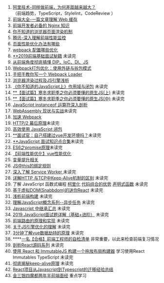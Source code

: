 1. [阿里技术-同样做前端，为何差距越来越大？](https://mp.weixin.qq.com/s/4QY_A9jYfw5JBdWecsT_0g)  
（前端趋势，TypeScript，Stylelint，CodeReview ）
2. [前端大全-一篇文章理解 Web 缓存](https://mp.weixin.qq.com/s/jO4_ADo6ehGxQSdUBHh9KQ)
3. [前端开发者必备的 Nginx 知识](https://mp.weixin.qq.com/s/BA_JZ_kMBFZBE7jjQDNc1Q)
4. [你不知道的浏览器页面渲染机制](https://mp.weixin.qq.com/s/_NrFbrucJRrA8fS40dCkow)
5. [腾讯-深入理解前端性能监控](https://mp.weixin.qq.com/s/YI-96IbtIjTDzS-3N-9FAg)
6. [页面性能优化办法有哪些](https://mp.weixin.qq.com/s/DapiwE-AhML-Mm4r0b_sWg)
7. [webpack 配置哪些优化](https://juejin.im/post/5cb71c8e518825324c44eeb7)
8. [**2019前端基础面试秘籍](https://juejin.im/post/5cb92d9a5188254160581b87) 未读完
9. [从前端角度彻底搞懂 DIP、IoC、DI、JS](https://zhuanlan.zhihu.com/p/61018434)
10. [Webpack打包优化：使用外链与拆包模式](https://juejin.im/post/5cc1237ae51d456e3e7a3b90)
11. [手把手教你写一个 Webpack Loader](https://segmentfault.com/a/1190000018980814)
12. [浏览器渲染过程及JS引擎浅析](https://www.clloz.com/programming/front-end/js/2019/04/25/how-browser-work/)
13. [《你不知道的JavaScript上》作用域与闭包](https://juejin.im/post/5cb1308df265da039b085e69) 未读完
14. [**【面试篇】寒冬求职季之你必须要懂的原生JS(上)](https://juejin.im/post/5cab0c45f265da2513734390) 未读完
15. [**【面试篇】寒冬求职季之你必须要懂的原生JS(中)](https://juejin.im/post/5cbd1e33e51d45789161d053) 未读完
16. [JavaScript instanceof 运算符深入剖析](https://www.ibm.com/developerworks/cn/web/1306_jiangjj_jsinstanceof/index.html)
17. [WebAssembly 现状与实战](https://www.ibm.com/developerworks/cn/web/wa-lo-webassembly-status-and-reality/index.html)未读完
18. [加速 Webpack](https://www.ibm.com/developerworks/cn/web/wa-lo-expedite-webpack/index.html)
19. [HTTP/2 幕后原理](https://www.ibm.com/developerworks/cn/web/wa-http2-under-the-hood/index.html)未读完
20. [高效使用 JavaScript 闭包](https://www.ibm.com/developerworks/cn/web/wa-use-javascript-closures-efficiently/index.html)
21. [**面试官：自己搭建过vue开发环境吗？](https://juejin.im/post/5cc55c336fb9a032086dd701)未读完
22. [**JavaScript 面试知识点合集](https://juejin.im/post/5cc230ae5188252e741cc751)未读完
23. [ES6之promise原理](https://juejin.im/post/5cc54877f265da03b8585902)未读完
24. [【前端性能优化】vue性能优化](https://juejin.im/post/5cc81076e51d456e361ed97e) 
25. [变量提升相关](https://juejin.im/post/5cc657276fb9a0323f68a99a)
26. [JS中this的绑定规则](https://juejin.im/post/5cc554b46fb9a032414f650e)
27. [深入了解 Service Worker ](https://www.wengbi.com/thread_50556_1.html)未读完
28. [详解HTTP 与TCP中Keep-Alive机制的区别](https://mp.weixin.qq.com/s/MR8OWPKQoM6Cr9o1rWsK5A) 未读完
29. 了解 JavaScript 函数式编程 [柯里化](https://juejin.im/post/5ccbb9d95188253d12688280) [代码组合的优势](https://juejin.im/post/5ccd0d17518825406261374d) [声明式函数](https://juejin.im/post/5ccea5a2f265da036207bb6f) 未读完
30. [基于虚拟DOM(Snabbdom)的迷你React](https://segmentfault.com/a/1190000019053542) 未读完
31. [浅析前端构建](https://mp.weixin.qq.com/s/52ja4nEhA4z0LWunxXsjUg) 未读完
32. [理解JavaScript概念系列--异步任务](https://juejin.im/post/5cc12ca46fb9a0323d6e098c)  未读完
33. [Javascript 中继承汇总](https://juejin.im/post/5cc43911e51d45400f5d589a) 未读完
34. [2019 JavaScript面试题详解（基础+进阶）](https://juejin.im/post/5cc543edf265da03761e9451) 未读完
35. [前端路由的原理和实现](https://juejin.im/post/5cc58236f265da0393787285) 未读完
36. [关于JS引擎优化的理解](https://juejin.im/post/5cc4f406f265da03612ef0d6) 未读完
37. [3分钟了解vue数据劫持的原理](https://juejin.im/post/5cc8f394f265da038733ae77) 未读完
38. ****[一名【合格】前端工程师的自检清单](https://juejin.im/post/5cc1da82f265da036023b628) 非常重要，以此来检查前端复习情况
39. [剖析React源码系列](https://github.com/KieSun/Dream/issues/18) 未读完
40. [使用 React 和 ImmutableJS 构建一个拖放布局构建器](https://juejin.im/post/5cccfa56f265da034c7038f3) 学习使用React Immutables TypeScript  未读完
41. [彻底揭秘keep-alive原理](https://juejin.im/post/5cce49036fb9a031eb58a8f9) 未读完
42. [React项目从Javascript到Typescript的迁移经验总结](https://juejin.im/post/5cc5b6d9e51d456e660d453b)
43. [金三银四魔都两年半前端面经](https://mp.weixin.qq.com/s/uKBPBBSnCtSu1oj3yC7gow) 重点学习

